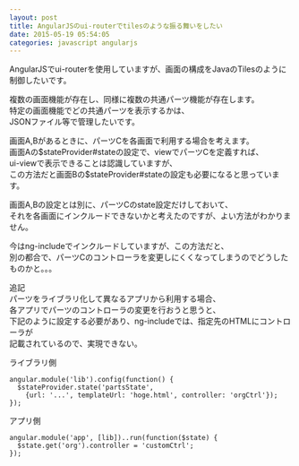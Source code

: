 ```yaml
---
layout: post
title: AngularJSのui-routerでtilesのような振る舞いをしたい
date: 2015-05-19 05:54:05
categories: javascript angularjs
---
```

<p>AngularJSでui-routerを使用していますが、画面の構成をJavaのTilesのように制御したいです。</p>

<p>複数の画面機能が存在し、同様に複数の共通パーツ機能が存在します。<br>
特定の画面機能でどの共通パーツを表示するかは、<br>
JSONファイル等で管理したいです。</p>

<p>画面A,Bがあるときに、パーツCを各画面で利用する場合を考えます。<br>
画面Aの$stateProvider#stateの設定で、viewでパーツCを定義すれば、<br>
ui-viewで表示できることは認識していますが、<br>
この方法だと画面Bの$stateProvider#stateの設定も必要になると思っています。</p>

<p>画面A,Bの設定とは別に、パーツCのstate設定だけしておいて、<br>
それを各画面にインクルードできないかと考えたのですが、よい方法がわかりません。</p>

<p>今はng-includeでインクルードしていますが、この方法だと、<br>
別の都合で、パーツCのコントローラを変更しにくくなってしまうのでどうしたものかと。。。</p>

<p>追記<br>
パーツをライブラリ化して異なるアプリから利用する場合、<br>
各アプリでパーツのコントローラの変更を行おうと思うと、<br>
下記のように設定する必要があり、ng-includeでは、指定先のHTMLにコントローラが<br>
記載されているので、実現できない。</p>

<p>ライブラリ側</p>

```
angular.module('lib').config(function() {
  $stateProvider.state('partsState', 
    {url: '...', templateUrl: 'hoge.html', controller: 'orgCtrl'});
});
```

<p>アプリ側</p>

```
angular.module('app', [lib])..run(function($state) {
  $state.get('org').controller = 'customCtrl';
});
```

